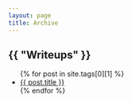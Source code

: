 ```yaml
---
layout: page
title: Archive
---
```


<section>
<!-- {% for tag in site.tags %} -->
  <h2>{{ "Writeups" }}</h2>
  <ul>
    {% for post in site.tags[0][1] %}
      <li><a href="{{ post.url }}">{{ post.title }}</a></li>
    {% endfor %}
  </ul>
<!-- {% endfor %} -->
</section>
